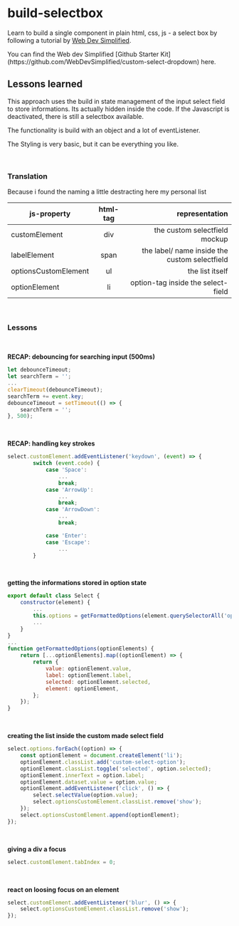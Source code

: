 # build-selectbox

Learn to build a single component in plain html, css, js - a select box by following a tutorial by [Web Dev Simplified](https://www.youtube.com/watch?v=Fc-oyl31mRI&list=WL&index=49&t=150s).

<p>You can find the Web dev Simplified [Github Starter Kit](https://github.com/WebDevSimplified/custom-select-dropdown) here.</p>

## Lessons learned

This approach uses the build in state management of the input select field to store informations. Its actually hidden inside the code. If the Javascript is deactivated, there is still a selectbox available.

The functionality is build with an object and a lot of eventListener.

The Styling is very basic, but it can be everything you like.

<br/>

### Translation

Because i found the naming a little destracting here my personal list

| js-property          | html-tag |                                representation |
| -------------------- | :------: | --------------------------------------------: |
| customElement        |   div    |                 the custom selectfield mockup |
| labelElement         |   span   | the label/ name inside the custom selectfield |
| optionsCustomElement |    ul    |                               the list itself |
| optionElement        |    li    |            option-tag inside the select-field |

<br/>

### Lessons

<br/>

**RECAP: debouncing for searching input (500ms)**

```js
let debounceTimeout;
let searchTerm = '';
...
clearTimeout(debounceTimeout);
searchTerm += event.key;
debounceTimeout = setTimeout(() => {
    searchTerm = '';
}, 500);
```

<br/>

**RECAP: handling key strokes**

```js
select.customElement.addEventListener('keydown', (event) => {
        switch (event.code) {
            case 'Space':
                ...
                break;
            case 'ArrowUp':
                ...
                break;
            case 'ArrowDown':
                ...
                break;

            case 'Enter':
            case 'Escape':
                ...
        }
```

<br/>

**getting the informations stored in option state**

```js
export default class Select {
    constructor(element) {
        ...
        this.options = getFormattedOptions(element.querySelectorAll('option'));
        ...
    }
}
...
function getFormattedOptions(optionElements) {
    return [...optionElements].map((optionElement) => {
        return {
            value: optionElement.value,
            label: optionElement.label,
            selected: optionElement.selected,
            element: optionElement,
        };
    });
}
```

<br/>

**creating the list inside the custom made select field**

```js
select.options.forEach((option) => {
    const optionElement = document.createElement('li');
    optionElement.classList.add('custom-select-option');
    optionElement.classList.toggle('selected', option.selected);
    optionElement.innerText = option.label;
    optionElement.dataset.value = option.value;
    optionElement.addEventListener('click', () => {
        select.selectValue(option.value);
        select.optionsCustomElement.classList.remove('show');
    });
    select.optionsCustomElement.append(optionElement);
});
```

<br/>

**giving a div a focus**

```js
select.customElement.tabIndex = 0;
```

<br/>

**react on loosing focus on an element**

```js
select.customElement.addEventListener('blur', () => {
    select.optionsCustomElement.classList.remove('show');
});
```

